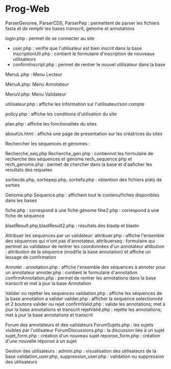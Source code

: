 # Prog-Web

ParserGenome, ParserCDS, ParserPep : permettent de parser les fichiers fasta et de remplir les bases transcrit, genome et annotations

login.php : permet de se connecter au site
  - user.php : verifie que l'utilisateur est bien inscrit dans la base
inscriptionUti.php : contient le formulaire d'inscription de nouveaux utilisateurs
  - confirmInscript.php : permet de rentrer le nouvel utilisateur dans la base 
  
  MenuL.php : Menu Lecteur
  
  MenuA.php: Menu Annotateur
  
  MenuV.php: Menu Validateur
  
  utilisateur.php : affiche les information sur l'utilisateur/son compte
  
  policy.php : affiche les conditions d'utilisation du site
  
  plan.php : affiche les fonctionalités du sites
  
  aboutUs.html : affiche une page de presentation sur les créatrices du sites
  
  Rechercher les séquences et génomes :
  
   Recherche_seq.php Recherche_gen.php : contiennnt les formulaire de recherche des séquences et génome
   rech_sequence.php et rech_genome.php : permet de chercher dans la base et d'aaficher les resultats des requetes

   sortiecds.php, sortiepep.php, sortiefa.php : obtention des fichiers plats de sorties

   Genome.php Sequence.php : affichent tout le contenu/fiches disponibles dans les bases
  
   fiche.php : correspond à une fiche génome
   fihe2.php : correspond à une fiche de séquence

   blastResult.php,blastResult2.php : résultats des blastp et blastn

   
  
  Attribuer les séquences par un validateur:
    attribuer.php : affiche l'ensemble des séquences qui n'ont pas d'annotateur,
    attribuerseq : formulaire qui pertmet au validateur de rentrer les coordonnées d'un annotateur
    attibution : attribution de la séquence (modifie la base annotation) et affiche un lessage de confirmation
  
  Annoter :
    annotation.php : affiche l'ensemble des séquences à annoter pour un annotateur
    annoter.php : contient le formulaire d'annotation 
    confirmAnnotation.php : permet de rentrer les annotations dans la base transcrit et met à jour la base Annotation
   
   Valider ou rejetter les sequences
      validation.php : affiche les séquences de la base annotation a valider
      valider.php : afficher la sequence selectionnée et 2 boutons valider ou rejet 
        confirmValid.php : valide les annotations; met à jour la base annotations et transcrit
        rejetValid.php : rejette les annotations; met à jour la base annotations et transcrit
  
  Forum des annotateurs et des validateurs
    ForumSujets.php : les sujets visibles par l'utilisateur
    ForumDiscussions.php : la discussion liée à un sujet
    sujet_form.php : création d'un nouveau sujet
    reponse_form.php : création d'une nouvelle réponse à un sujet
  
  Gestion des utilisateurs :
   admini.php : visualisation des utilisateurs de la base
   validation_user.php, suppression_user.php : validation ou suppression des utilisateurs
        
          
  
  
